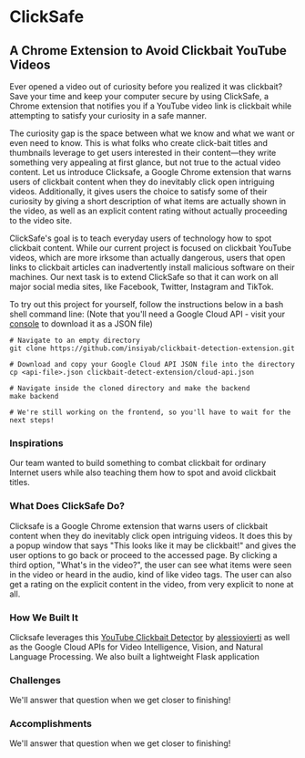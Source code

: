 # ClickSafe
## A Chrome Extension to Avoid Clickbait YouTube Videos

Ever opened a video out of curiosity before you realized it was clickbait? Save your time and keep your computer secure by using ClickSafe, a Chrome extension that notifies you if a YouTube video link is clickbait while attempting to satisfy your curiosity in a safe manner.

The curiosity gap is the space between what we know and what we want or even need to know. This is what folks who create click-bait titles and thumbnails leverage to get users interested in their content—they write something very appealing at first glance, but not true to the actual video content. Let us introduce Clicksafe, a Google Chrome extension that warns users of clickbait content when they do inevitably click open intriguing videos. Additionally, it gives users the choice to satisfy some of their curiosity by giving a short description of what items are actually shown in the video, as well as an explicit content rating without actually proceeding to the video site.

ClickSafe's goal is to teach everyday users of technology how to spot clickbait content. While our current project is focused on clickbait YouTube videos, which are more irksome than actually dangerous, users that open links to clickbait articles can inadvertently install malicious software on their machines. Our next task is to extend ClickSafe so that it can work on all major social media sites, like Facebook, Twitter, Instagram and TikTok.

To try out this project for yourself, follow the instructions below in a bash shell command line:
(Note that you'll need a Google Cloud API - visit your [console](https://console.cloud.google.com/) to download it as a JSON file)

```
# Navigate to an empty directory
git clone https://github.com/insiyab/clickbait-detection-extension.git

# Download and copy your Google Cloud API JSON file into the directory
cp <api-file>.json clickbait-detect-extension/cloud-api.json

# Navigate inside the cloned directory and make the backend
make backend

# We're still working on the frontend, so you'll have to wait for the next steps!
```

### Inspirations

Our team wanted to build something to combat clickbait for ordinary Internet users while also teaching them how to spot and avoid clickbait titles.

### What Does ClickSafe Do?

Clicksafe is a Google Chrome extension that warns users of clickbait content when they do inevitably click open intriguing videos. It does this by a popup window that says "This looks like it may be clickbait!" and gives the user options to go back or proceed to the accessed page. By clicking a third option, "What's in the video?", the user can see what items were seen in the video or heard in the audio, kind of like video tags. The user can also get a rating on the explicit content in the video, from very explicit to none at all.

### How We Built It

Clicksafe leverages this [YouTube Clickbait Detector](https://github.com/alessiovierti/youtube-clickbait-detector) by [alessiovierti](https://github.com/alessiovierti) as well as the Google Cloud APIs for Video Intelligence, Vision, and Natural Language Processing. We also built a lightweight Flask application

### Challenges

We'll answer that question when we get closer to finishing!

### Accomplishments

We'll answer that question when we get closer to finishing!
